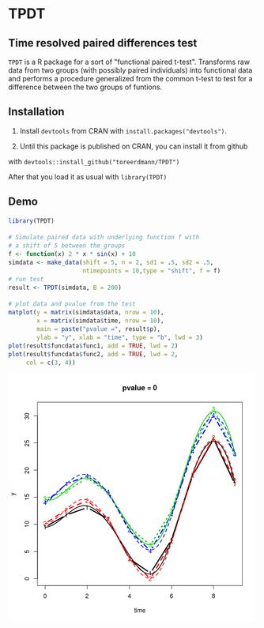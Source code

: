 
# TPDT
  
## Time resolved paired differences test
`TPDT` is a R package for a sort of "functional paired t-test". Transforms raw data from two groups (with possibly paired individuals) into functional data and performs a procedure generalized from the common t-test to test for a difference between the two groups of funtions.

## Installation

1. Install `devtools` from CRAN with `install.packages("devtools")`.

2. Until this package is published on CRAN, you can install it from github 


with `devtools::install_github("toreerdmann/TPDT")`

After that you load it as usual with `library(TPDT)`

## Demo

```r
library(TPDT)

# Simulate paired data with underlying function f with
# a shift of 5 between the groups
f <- function(x) 2 * x * sin(x) + 10
simdata <- make_data(shift = 5, n = 2, sd1 = .5, sd2 = .5, 
                     ntimepoints = 10,type = "shift", f = f)
# run test
result <- TPDT(simdata, B = 200) 

# plot data and pvalue from the test
matplot(y = matrix(simdata$data, nrow = 10), 
        x = matrix(simdata$time, nrow = 10), 
        main = paste("pvalue =", result$p), 
        ylab = "y", xlab = "time", type = "b", lwd = 3)
plot(result$funcdata$func1, add = TRUE, lwd = 2)
plot(result$funcdata$func2, add = TRUE, lwd = 2, 
     col = c(3, 4))
```

![plot of chunk unnamed-chunk-2](figure/unnamed-chunk-2-1.png) 

